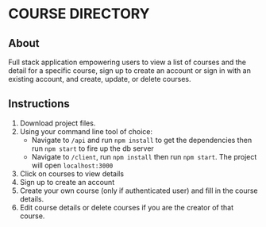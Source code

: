 # COURSE DIRECTORY

## About 

Full stack application empowering users to view a list of courses and the detail for a specific course, sign up to create an account or sign in with an existing account, and create, update, or delete courses.

## Instructions

1. Download project files. 
2. Using your command line tool of choice:
    + Navigate to `/api` and run `npm install` to get the dependencies then run `npm start` to fire up the db server
    + Navigate to `/client`, run `npm install` then run `npm start`. The project will open `localhost:3000`
3. Click on courses to view details
4. Sign up to create an account 
5. Create your own course (only if authenticated user) and fill in the course details.
6. Edit course details or delete courses if you are the creator of that course.